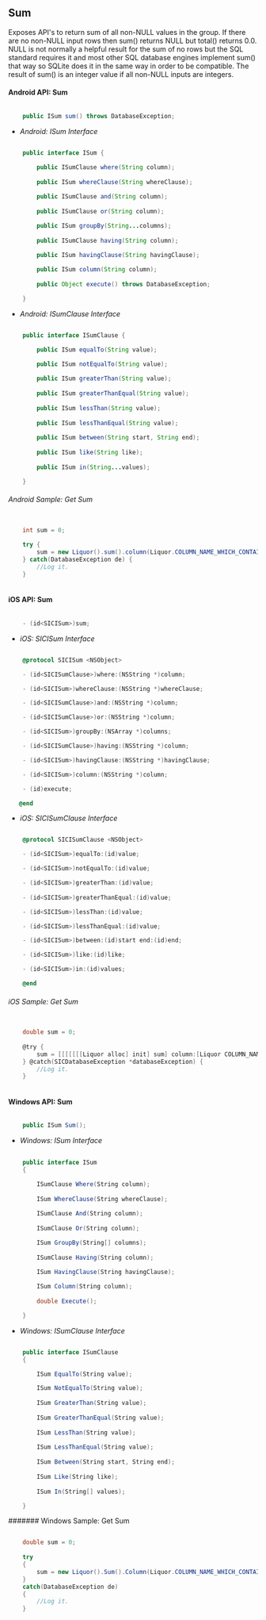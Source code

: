 ## Sum

Exposes API's to return sum of all non-NULL values in the group. If there are no non-NULL input rows then sum() returns NULL but total() returns 0.0. NULL is not normally a helpful result for the sum of no rows but the SQL standard requires it and most other SQL database engines implement sum() that way so SQLite does it in the same way in order to be compatible. The result of sum() is an integer value if all non-NULL inputs are integers. 

#### Android API: Sum

```java

    public ISum sum() throws DatabaseException;

```

- _Android: ISum Interface_

```java

    public interface ISum {

        public ISumClause where(String column);
	
        public ISum whereClause(String whereClause);
	
        public ISumClause and(String column);
	
        public ISumClause or(String column);

        public ISum groupBy(String...columns);
	
        public ISumClause having(String column);

        public ISum havingClause(String havingClause);
	
        public ISum column(String column);
	
        public Object execute() throws DatabaseException;

    }

```

- _Android: ISumClause Interface_

```java

    public interface ISumClause {

        public ISum equalTo(String value);

        public ISum notEqualTo(String value);
	
        public ISum greaterThan(String value);
	
        public ISum greaterThanEqual(String value);
	
        public ISum lessThan(String value);
	
        public ISum lessThanEqual(String value);
	
        public ISum between(String start, String end);
	
        public ISum like(String like);
	
        public ISum in(String...values);

    }

```


###### Android Sample: Get Sum 

```java

    int sum = 0;
	
    try {
        sum = new Liquor().sum().column(Liquor.COLUMN_NAME_WHICH_CONTAIN_NUMBRIC_VALUE).where(Liquor.LIQUOR_TYPE).equalTo("RUM").execute();
    } catch(DatabaseException de) {
		//Log it.
    }
	
```


#### iOS API: Sum

```objective-c

    - (id<SICISum>)sum;

```

- _iOS: SICISum Interface_

```objective-c

    @protocol SICISum <NSObject>

    - (id<SICISumClause>)where:(NSString *)column;

    - (id<SICISum>)whereClause:(NSString *)whereClause;

    - (id<SICISumClause>)and:(NSString *)column;

    - (id<SICISumClause>)or:(NSString *)column;

    - (id<SICISum>)groupBy:(NSArray *)columns;

    - (id<SICISumClause>)having:(NSString *)column;

    - (id<SICISum>)havingClause:(NSString *)havingClause;

    - (id<SICISum>)column:(NSString *)column;

    - (id)execute;

   @end

```

- _iOS: SICISumClause Interface_

```objective-c

    @protocol SICISumClause <NSObject>

    - (id<SICISum>)equalTo:(id)value;

    - (id<SICISum>)notEqualTo:(id)value;

    - (id<SICISum>)greaterThan:(id)value;
 
    - (id<SICISum>)greaterThanEqual:(id)value;

    - (id<SICISum>)lessThan:(id)value;

    - (id<SICISum>)lessThanEqual:(id)value;

    - (id<SICISum>)between:(id)start end:(id)end;

    - (id<SICISum>)like:(id)like;

    - (id<SICISum>)in:(id)values;

    @end

```

###### iOS Sample: Get Sum 

```objective-c

    double sum = 0;
	
    @try {
        sum = [[[[[[[Liquor alloc] init] sum] column:[Liquor COLUMN_NAME_WHICH_CONTAIN_NUMBRIC_VALUE]] where:[Liquor LIQUOR_TYPE]] equalTo:@"RUM"] execute];
    } @catch(SICDatabaseException *databaseException) {
		//Log it.
    }
	
```

#### Windows API: Sum

```c#

    public ISum Sum();

```

- _Windows: ISum Interface_

```c#
    
    public interface ISum 
    {

        ISumClause Where(String column);
	
        ISum WhereClause(String whereClause);
	
        ISumClause And(String column);
	
        ISumClause Or(String column);

        ISum GroupBy(String[] columns);
	
        ISumClause Having(String column);

        ISum HavingClause(String havingClause);
	
        ISum Column(String column);
	
        double Execute();

    }

```

- _Windows: ISumClause Interface_

```c#

    public interface ISumClause 
    {

        ISum EqualTo(String value);

        ISum NotEqualTo(String value);
	
        ISum GreaterThan(String value);
	
        ISum GreaterThanEqual(String value);
	
        ISum LessThan(String value);
	
        ISum LessThanEqual(String value);
	
        ISum Between(String start, String end);
	
        ISum Like(String like);
	
        ISum In(String[] values);

    }

```

####### Windows Sample: Get Sum 

```java

    double sum = 0;
	
    try 
    {
        sum = new Liquor().Sum().Column(Liquor.COLUMN_NAME_WHICH_CONTAIN_NUMBRIC_VALUE).Where(Liquor.LIQUOR_TYPE).EqualTo("RUM").Execute();
    } 
    catch(DatabaseException de) 
    {
		//Log it.
    }
	
```